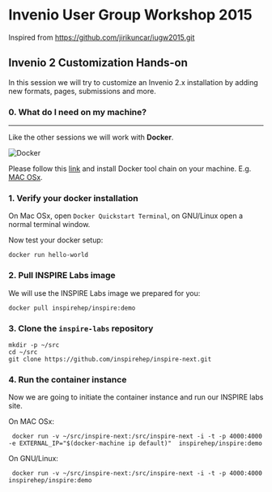# Invenio User Group Workshop 2015

Inspired from https://github.com/jirikuncar/iugw2015.git

## Invenio 2 Customization Hands-on

In this session we will try to customize an Invenio 2.x installation by adding new formats, pages, submissions and more.


### 0. What do I need on my machine?
--------------------------------

Like the other sessions we will work with **Docker**.

![Docker](https://www.docker.com/sites/all/themes/docker/assets/images/logo.png)

Please follow this [link](https://www.docker.com) and install Docker tool chain on your machine. E.g. [MAC OSx](
https://www.docker.com/toolbox).

### 1. Verify your docker installation

On Mac OSx, open `Docker Quickstart Terminal`, on GNU/Linux open a normal terminal window.

Now test your docker setup:

    docker run hello-world

### 2. Pull INSPIRE Labs image

We will use the INSPIRE Labs image we prepared for you:

    docker pull inspirehep/inspire:demo
    
### 3. Clone the `inspire-labs` repository

    mkdir -p ~/src
    cd ~/src
    git clone https://github.com/inspirehep/inspire-next.git
    
### 4. Run the container instance

Now we are going to initiate the container instance and run our INSPIRE labs site.

On MAC OSx:

     docker run -v ~/src/inspire-next:/src/inspire-next -i -t -p 4000:4000 -e EXTERNAL_IP="$(docker-machine ip default)"  inspirehep/inspire:demo

On GNU/Linux:

     docker run -v ~/src/inspire-next:/src/inspire-next -i -t -p 4000:4000 inspirehep/inspire:demo
